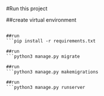 #Run this project

##create virtual environment
```python3 -m venv env

##run 
```pip install -r requirements.txt

##run
```python3 manage.py migrate

##run 
```python3 manage.py makemigrations

##run
```python3 manage.py runserver
